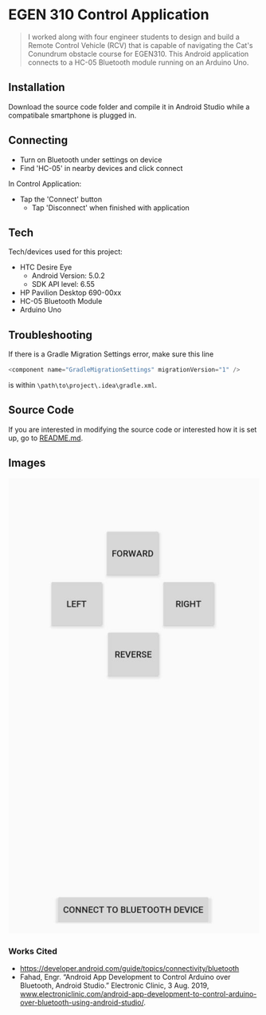 # EGEN 310 Control Application 

> I worked along with four engineer students to design and build a Remote Control Vehicle (RCV) that is capable of navigating the Cat's Conundrum obstacle course for EGEN310. This Android application connects to a HC-05 Bluetooth module running on an Arduino Uno. 

## Installation

Download the source code folder and compile it in Android Studio while a compatibale smartphone is plugged in. 


## Connecting
  - Turn on Bluetooth under settings on device
  - Find 'HC-05' in nearby devices and click connect
 
In Control Application:
  * Tap the 'Connect' button
    * Tap 'Disconnect' when finished with application

## Tech
Tech/devices used for this project:
* HTC Desire Eye
    * Android Version: 5.0.2
    * SDK API level: 6.55
* HP Pavilion Desktop 690-00xx
* HC-05 Bluetooth Module
* Arduino Uno

## Troubleshooting
If there is a Gradle Migration Settings error, make sure this line
```java
<component name="GradleMigrationSettings" migrationVersion="1" />
```
is within `\path\to\project\.idea\gradle.xml`.

## Source Code 
If you are interested in modifying the source code or interested how it is set up, go to [README.md](/app/README.md).

## Images
![prototype 1](images/proto1_ss.JPG)

### Works Cited
* https://developer.android.com/guide/topics/connectivity/bluetooth
* Fahad, Engr. “Android App Development to Control Arduino over Bluetooth, Android Studio.” Electronic Clinic, 3 Aug. 2019,             www.electroniclinic.com/android-app-development-to-control-arduino-over-bluetooth-using-android-studio/.






